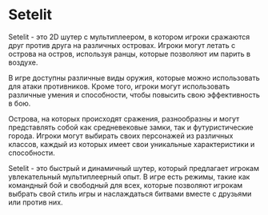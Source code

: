 # Setelit
Setelit - это 2D шутер с мультиплеером, в котором игроки сражаются друг против друга на различных островах. Игроки могут летать с острова на остров, используя ранцы, которые позволяют им парить в воздухе.

В игре доступны различные виды оружия, которые можно использовать для атаки противников. Кроме того, игроки могут использовать различные умения и способности, чтобы повысить свою эффективность в бою.

Острова, на которых происходят сражения, разнообразны и могут представлять собой как средневековые замки, так и футуристические города. Игроки могут выбирать своих персонажей из различных классов, каждый из которых имеет свои уникальные характеристики и способности.

Setelit - это быстрый и динамичный шутер, который предлагает игрокам увлекательный мультиплеерный опыт. В игре есть режимы, такие как командный бой и свободный для всех, которые позволяют игрокам выбрать свой стиль игры и наслаждаться битвами вместе с друзьями или против них. 
